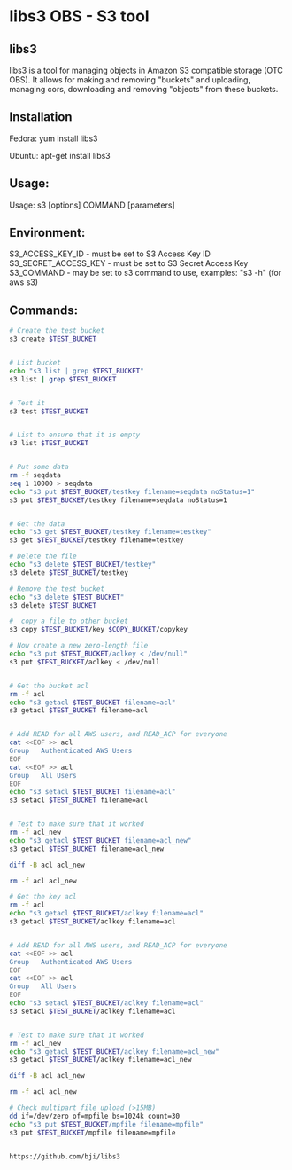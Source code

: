 libs3 OBS - S3 tool 
==========

libs3 
-----------------------------------------------

libs3 is a tool for managing objects in Amazon S3 compatible storage (OTC OBS). It allows for
making and removing "buckets" and uploading, managing cors, downloading and removing
"objects" from these buckets.



Installation
-------------

Fedora: 
yum install libs3

Ubuntu: 
apt-get install libs3

Usage: 
-------------

Usage: s3 [options] COMMAND [parameters]

Environment:
-------------

 S3_ACCESS_KEY_ID - must be set to S3 Access Key ID
 S3_SECRET_ACCESS_KEY - must be set to S3 Secret Access Key
 S3_COMMAND - may be set to s3 command to use, examples:
              "s3 -h" (for aws s3)

			  
Commands: 
-------------

`````sh
# Create the test bucket
s3 create $TEST_BUCKET


# List bucket 
echo "s3 list | grep $TEST_BUCKET"
s3 list | grep $TEST_BUCKET


# Test it
s3 test $TEST_BUCKET


# List to ensure that it is empty
s3 list $TEST_BUCKET


# Put some data
rm -f seqdata
seq 1 10000 > seqdata
echo "s3 put $TEST_BUCKET/testkey filename=seqdata noStatus=1"
s3 put $TEST_BUCKET/testkey filename=seqdata noStatus=1


# Get the data 
echo "s3 get $TEST_BUCKET/testkey filename=testkey"
s3 get $TEST_BUCKET/testkey filename=testkey

# Delete the file
echo "s3 delete $TEST_BUCKET/testkey"
s3 delete $TEST_BUCKET/testkey

# Remove the test bucket
echo "s3 delete $TEST_BUCKET"
s3 delete $TEST_BUCKET

#  copy a file to other bucket 
s3 copy $TEST_BUCKET/key $COPY_BUCKET/copykey

# Now create a new zero-length file
echo "s3 put $TEST_BUCKET/aclkey < /dev/null"
s3 put $TEST_BUCKET/aclkey < /dev/null


# Get the bucket acl
rm -f acl
echo "s3 getacl $TEST_BUCKET filename=acl"
s3 getacl $TEST_BUCKET filename=acl


# Add READ for all AWS users, and READ_ACP for everyone
cat <<EOF >> acl
Group   Authenticated AWS Users                                                                     READ        
EOF
cat <<EOF >> acl
Group   All Users                                                                                   READ_ACP    
EOF
echo "s3 setacl $TEST_BUCKET filename=acl"
s3 setacl $TEST_BUCKET filename=acl


# Test to make sure that it worked
rm -f acl_new
echo "s3 getacl $TEST_BUCKET filename=acl_new"
s3 getacl $TEST_BUCKET filename=acl_new

diff -B acl acl_new

rm -f acl acl_new

# Get the key acl
rm -f acl
echo "s3 getacl $TEST_BUCKET/aclkey filename=acl"
s3 getacl $TEST_BUCKET/aclkey filename=acl


# Add READ for all AWS users, and READ_ACP for everyone
cat <<EOF >> acl
Group   Authenticated AWS Users                                                                     READ        
EOF
cat <<EOF >> acl
Group   All Users                                                                                   READ_ACP    
EOF
echo "s3 setacl $TEST_BUCKET/aclkey filename=acl"
s3 setacl $TEST_BUCKET/aclkey filename=acl


# Test to make sure that it worked
rm -f acl_new
echo "s3 getacl $TEST_BUCKET/aclkey filename=acl_new"
s3 getacl $TEST_BUCKET/aclkey filename=acl_new

diff -B acl acl_new

rm -f acl acl_new

# Check multipart file upload (>15MB)
dd if=/dev/zero of=mpfile bs=1024k count=30
echo "s3 put $TEST_BUCKET/mpfile filename=mpfile"
s3 put $TEST_BUCKET/mpfile filename=mpfile


https://github.com/bji/libs3


